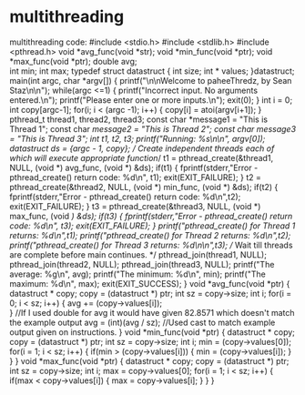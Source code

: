# multithreading
multithreading
code:
#include <stdio.h>
#include <stdlib.h>
#include <pthread.h> 
void *avg_func(void *str);
void *min_func(void *ptr);
void *max_func(void *ptr);
double avg;        
int min;
int max;
typedef struct datastruct
{
    int size;
    int * values;
}datastruct;
main(int argc, char *argv[])
{
	printf("\n\nWelcome to paheeThredz, by Sean Staz\n\n");
    while(argc <=1)
    {
        printf("Incorrect input. No arguments entered.\n");
        printf("Please enter one or more inputs.\n");
        exit(0);
	} 
    int i = 0;
    int copy[argc-1];
    for(i; i < (argc -1); i++)
    {
        copy[i] = atoi(argv[i+1]);
    }   
    pthread_t thread1, thread2, thread3;
    const char *message1 = "This is Thread 1";
    const char *message2 = "This is Thread 2";
    const char *message3 = "This is Thread 3";
    int  t1, t2, t3;
    printf("Running: %s\n\n", argv[0]);
    datastruct ds = {argc - 1, copy};
    /* Create independent threads each of which will execute appropriate function*/
    t1 = pthread_create(&thread1, NULL, (void *) avg_func, (void *) &ds);
    if(t1)
    {
        fprintf(stderr,"Error - pthread_create() return code: %d\n", t1);
        exit(EXIT_FAILURE);
    }
    t2 = pthread_create(&thread2, NULL, (void *) min_func, (void *) &ds);
    if(t2)
    {
        fprintf(stderr,"Error - pthread_create() return code: %d\n",t2);
        exit(EXIT_FAILURE);
    } 
    t3 = pthread_create(&thread3, NULL, (void *) max_func, (void *) &ds);
    if(t3)
    {
        fprintf(stderr,"Error - pthread_create() return code: %d\n", t3);
        exit(EXIT_FAILURE);
    }
    printf("pthread_create() for Thread 1 returns: %d\n",t1);
    printf("pthread_create() for Thread 2 returns: %d\n",t2);
    printf("pthread_create() for Thread 3 returns: %d\n\n",t3);
    /* Wait till threads are complete before main continues. */
    pthread_join(thread1, NULL);
    pthread_join(thread2, NULL);
    pthread_join(thread3, NULL);
    printf("The average:  %g\n", avg);
    printf("The minimum:  %d\n", min);
    printf("The maximum:  %d\n", max);
    exit(EXIT_SUCCESS);
}
void *avg_func(void *ptr)
{
    datastruct * copy;
    copy = (datastruct *) ptr;
    int sz = copy->size;
    int i; 
    for(i = 0; i < sz; i++)
    {
        avg += (copy->values[i]);    
    }                               //If I used double for avg it would have given 82.8571 which doesn't match the example output
    avg = (int)(avg / sz);          //Used cast to match example output given on instructions.
}
void *min_func(void *ptr)
{
    datastruct * copy;
    copy = (datastruct *) ptr;
    int sz = copy->size;
    int i;
    min = (copy->values[0]);
    for(i = 1; i < sz; i++)
    {
        if(min > (copy->values[i]))
        {
            min = (copy->values[i]);
        }
    }
}
void *max_func(void *ptr)
{
    datastruct * copy;
    copy = (datastruct *) ptr;
    int sz = copy->size;
    int i; 
    max = copy->values[0];
    for(i = 1; i < sz; i++)
    {
        if(max < copy->values[i])
        {
            max = copy->values[i];
        }
    }
}
